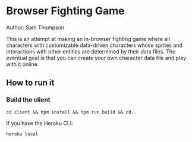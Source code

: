 # Browser Fighting Game

Author: Sam Thompson

This is an attempt at making an in-browser fighting game where all characters with customizable data-driven characters whose sprites and interactions with other entities are determined by their data files. The eventual goal is that you can create your own character data file and play with it online.

## How to run it

### Build the client
```
cd client && npm install && npm run build && cd..
```

If you have the Heroku CLI:
```
heroku local
```
